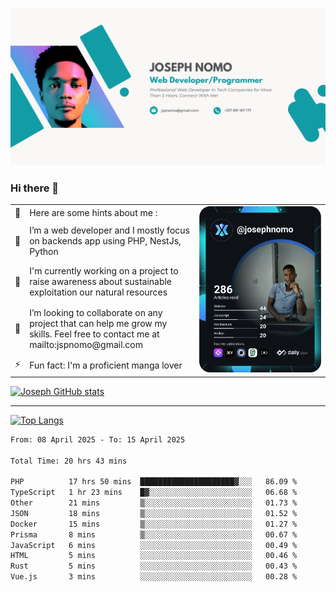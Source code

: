 ![Banner of my profile!](/Joseph_NOMO_NEW.png "Banner")

### Hi there 👋

<!--- | --  | 👋  | Here are some hints about me :                                                                                                 | <td rowspan=6><img src="/devcard.svg" width="400" alt="Joseph NOMO's Dev Card"/></td> |
| --- | --- | ------------------------------------------------------------------------------------------------------------------------------ | ------------------------------------------------------------------------------------- |
| --  | 🔭  | I’m a web developer and I mostly focus on backends app using PHP, NestJs, Python                                               |
| --  | 🦁  | I'm currently working on a project to raise awareness about sustainable exploitation our natural resources                     |
| --  | 👯  | I’m looking to collaborate on any project that can help me grow my skills. Feel free to contact me at mailto:jspnomo@gmail.com |
| --  | ⚡  | Fun fact: I'm a proficient manga lover                                                                                         |
--->

<table>
    <tr>
        <td width="1%">👋</td>
        <td width="55%">Here are some hints about me :</td>
        <td rowspan=6 width="44%"><img src="/devcard.svg" width="400" alt="Joseph NOMO's Dev Card"/></td>
    </tr>
    <tr>
        <td>🔭</td>
        <td>I’m a web developer and I mostly focus on backends app using PHP, NestJs, Python</td>
    </tr>
    <tr>
        <td>🦁</td>
        <td>I'm currently working on a project to raise awareness about sustainable exploitation our natural resources</td>
    </tr>
    <tr>
        <td>👯</td>
        <td>I’m looking to collaborate on any project that can help me grow my skills. Feel free to contact me at mailto:jspnomo@gmail.com</td>
    </tr>
    <tr>
        <td>⚡</td>
        <td>Fun fact: I'm a proficient manga lover</td>
    </tr>

</table>

[![Joseph GitHub stats](https://github-readme-stats-seven-sigma-53.vercel.app/api?username=Jspascal)](https://github.com/Jspascal/github-readme-stats)

---

[![Top Langs](https://github-readme-stats-seven-sigma-53.vercel.app/api/top-langs/?username=Jspascal&layout=compact)](https://github.com/Jspascal/github-readme-stats)

<!--START_SECTION:waka-->

```txt
From: 08 April 2025 - To: 15 April 2025

Total Time: 20 hrs 43 mins

PHP          17 hrs 50 mins  █████████████████████▓░░░   86.09 %
TypeScript   1 hr 23 mins    █▓░░░░░░░░░░░░░░░░░░░░░░░   06.68 %
Other        21 mins         ▒░░░░░░░░░░░░░░░░░░░░░░░░   01.73 %
JSON         18 mins         ▒░░░░░░░░░░░░░░░░░░░░░░░░   01.52 %
Docker       15 mins         ▒░░░░░░░░░░░░░░░░░░░░░░░░   01.27 %
Prisma       8 mins          ▒░░░░░░░░░░░░░░░░░░░░░░░░   00.67 %
JavaScript   6 mins          ░░░░░░░░░░░░░░░░░░░░░░░░░   00.49 %
HTML         5 mins          ░░░░░░░░░░░░░░░░░░░░░░░░░   00.46 %
Rust         5 mins          ░░░░░░░░░░░░░░░░░░░░░░░░░   00.43 %
Vue.js       3 mins          ░░░░░░░░░░░░░░░░░░░░░░░░░   00.28 %
```

<!--END_SECTION:waka-->
